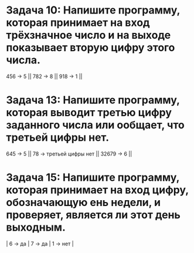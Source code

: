 # Задача 10: Напишите программу, которая принимает  на вход трёхзначное число и на выходе  показывает вторую цифру этого числа.

456 -> 5 || 782 -> 8 || 918 -> 1 ||


# Задача 13: Напишите программу, которая выводит третью цифру заданного числа или ообщает, что третьей цифры нет.

645 -> 5 || 78 -> третьей цифры нет  || 32679 -> 6 ||



# Задача 15: Напишите программу, которая принимает  на вход цифру, обозначающую ень недели, и проверяет, является ли этот день выходным.
| 6 -> да | 7 -> да | 1 -> нет |

